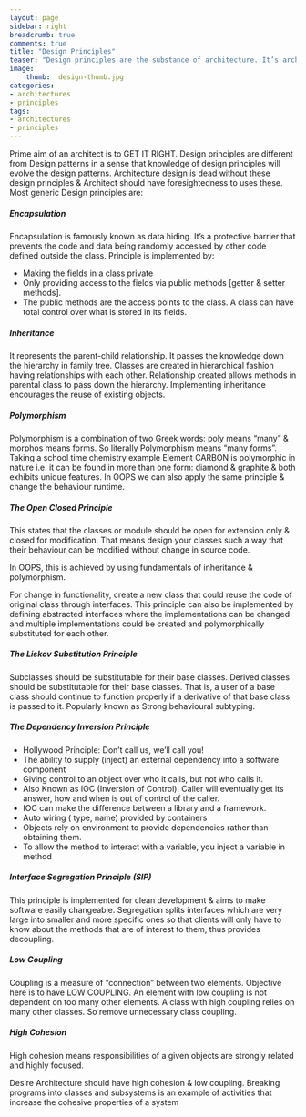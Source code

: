 ```yaml
---
layout: page
sidebar: right
breadcrumb: true
comments: true
title: "Design Principles"
teaser: "Design principles are the substance of architecture. It’s architect sincere liability to respect the design principles while designing an application of any size or complexity. Design principles are the backbone & inspiration behind all existing design patterns. "
image:
    thumb:  design-thumb.jpg
categories:
- architectures
- principles
tags:
- architectures
- principles
---
```

Prime aim of an architect is to GET IT RIGHT.  Design principles are different from Design patterns in a sense that knowledge of design principles will evolve the design patterns. Architecture design is dead without these design principles & Architect should have foresightedness to uses these. Most generic Design principles are:

##### Encapsulation
Encapsulation is famously known as data hiding. It’s a protective barrier that prevents the code and data being randomly accessed by other code defined outside the class. Principle is implemented by:
- Making the fields in a class private
- Only providing access to the fields via public methods [getter & setter methods].
- The public methods are the access points to the class. A class can have total control over what is stored in its fields.

##### Inheritance
It represents the parent-child relationship.  It passes the knowledge down the hierarchy in family tree. Classes are created in hierarchical fashion having relationships with each other. Relationship created allows methods in parental class to pass down the hierarchy. Implementing inheritance encourages the reuse of existing objects.

##### Polymorphism
Polymorphism is a combination of two Greek words: poly means “many” & morphos means forms. So literally Polymorphism means “many forms”.  Taking a school time chemistry example Element CARBON is polymorphic in nature i.e. it can be found in more than one form: diamond & graphite & both exhibits unique features.  In OOPS we can also apply the same principle & change the behaviour runtime.

##### The Open Closed Principle

This states that the classes or module should be open for extension only & closed for modification. That means design your classes such a way that their behaviour can be modified without change in source code.

In OOPS, this is achieved by using fundamentals of inheritance & polymorphism.

For change in functionality, create a new class that could reuse the code of original class through interfaces. This principle can also be implemented by defining abstracted interfaces where the implementations can be changed and multiple implementations could be created and polymorphically substituted for each other.

##### The Liskov Substitution Principle
Subclasses should be substitutable for their base classes. Derived classes should be substitutable for their base classes. That is, a user of a base class should continue to function properly if a derivative of that base class is passed to it. Popularly known as Strong behavioural subtyping.

##### The Dependency Inversion Principle
- Hollywood Principle: Don’t call us, we’ll call you!
- The ability to supply (inject) an external dependency into a software component
- Giving control to an object over who it calls, but not who calls it.
- Also Known as IOC (Inversion of Control). Caller will eventually get its answer, how and when is out of control of the caller.
- IOC can make the difference between a library and a framework.
- Auto wiring ( type, name) provided by containers
- Objects rely on environment to provide dependencies rather than obtaining them.
- To allow the method to interact with a variable, you inject a variable in method

##### Interface Segregation Principle (SIP)
This principle is implemented for clean development & aims to make software easily changeable. Segregation splits interfaces which are very large into smaller and more specific ones so that clients will only have to know about the methods that are of interest to them, thus provides decoupling.

##### Low Coupling
Coupling is a measure of “connection” between two elements. Objective here is to have LOW COUPLING. An element with low coupling is not dependent on too many other elements. A class with high coupling relies on many other classes. So remove unnecessary class coupling.

##### High Cohesion
High cohesion means responsibilities of a given objects are strongly related and highly focused.

Desire Architecture should have high cohesion & low coupling. Breaking programs into classes and subsystems is an example of activities that increase the cohesive properties of a system
